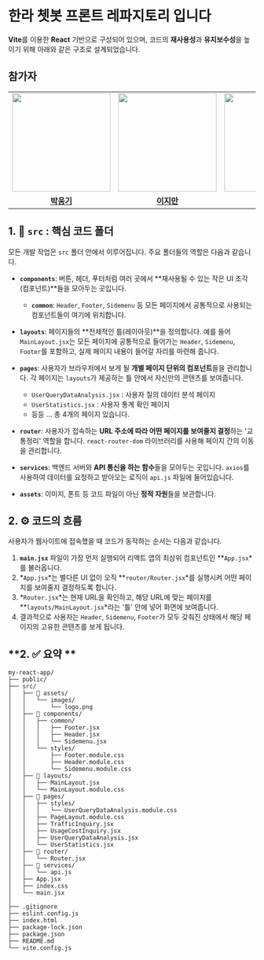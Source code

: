 # 한라 쳇봇 프론트 레파지토리 입니다
**Vite**를 이용한 **React** 기반으로 구성되어 있으며, 코드의 **재사용성**과 **유지보수성**을 높이기 위해 아래와 같은 구조로 설계되었습니다.

## 참가자
<table>
 <tr>
    <td align="center"><a href="https://github.com/pwk0131"><img src="https://avatars.githubusercontent.com/pwk0131" width="200px;" alt=""></a></td>
    <td align="center"><a href="https://github.com/jiman0919"><img src="https://avatars.githubusercontent.com/jiman0919" width="200px;" alt=""></a></td>
    <td align="center"><a href="https://github.com/Unyuwaffle"><img src="https://avatars.githubusercontent.com/Unyuwaffle" width="200px;" alt=""></a></td>
  </tr>
  <tr>
    <td align="center"><a href="https://github.com/pwk0131"><b>박웅기</b></a></td>
    <td align="center"><a href="https://github.com/jiman0919"><b>이지만</b></a></td>
    <td align="center"><a href="https://github.com/Unyuwaffle"><b>김범섭</b></a></td>
  </tr>
</table>

## **1. 📂 `src` : 핵심 코드 폴더**

모든 개발 작업은 `src` 폴더 안에서 이루어집니다. 주요 폴더들의 역할은 다음과 같습니다.

- **`components`**: 버튼, 헤더, 푸터처럼 여러 곳에서 **재사용될 수 있는 작은 UI 조각(컴포넌트)**들을 모아두는 곳입니다.
    - **`common`**: `Header`, `Footer`, `Sidemenu` 등 모든 페이지에서 공통적으로 사용되는 컴포넌트들이 여기에 위치합니다.
    
- **`layouts`**: 페이지들의 **전체적인 틀(레이아웃)**을 정의합니다. 예를 들어 `MainLayout.jsx`는 모든 페이지에 공통적으로 들어가는 `Header`, `Sidemenu`, `Footer`를 포함하고, 실제 페이지 내용이 들어갈 자리를 마련해 줍니다.

- **`pages`**: 사용자가 브라우저에서 보게 될 **개별 페이지 단위의 컴포넌트**들을 관리합니다. 각 페이지는 `layouts`가 제공하는 틀 안에서 자신만의 콘텐츠를 보여줍니다.
    - `UserQueryDataAnalysis.jsx` : 사용자 질의 데이터 분석 페이지
    - `UserStatistics.jsx` : 사용자 통계 확인 페이지
    - 등등 … 총 4개의 페이지 있습니다.
    
- **`router`**: 사용자가 접속하는 **URL 주소에 따라 어떤 페이지를 보여줄지 결정**하는 '교통정리' 역할을 합니다. `react-router-dom` 라이브러리를 사용해 페이지 간의 이동을 관리합니다.

- **`services`**: 백엔드 서버와 **API 통신을 하는 함수**들을 모아두는 곳입니다. `axios`를 사용하여 데이터를 요청하고 받아오는 로직이 `api.js` 파일에 들어있습니다.

- **`assets`**: 이미지, 폰트 등 코드 파일이 아닌 **정적 자원**들을 보관합니다.

## **2. ⚙️ 코드의 흐름**

사용자가 웹사이트에 접속했을 때 코드가 동작하는 순서는 다음과 같습니다.

1. **`main.jsx`** 파일이 가장 먼저 실행되어 리액트 앱의 최상위 컴포넌트인 **`App.jsx`*를 불러옵니다.
2. *`App.jsx`*는 별다른 UI 없이 오직 **`router/Router.jsx`*를 실행시켜 어떤 페이지를 보여줄지 결정하도록 합니다.
3. *`Router.jsx`*는 현재 URL을 확인하고, 해당 URL에 맞는 페이지를 **`layouts/MainLayout.jsx`*라는 '틀' 안에 넣어 화면에 보여줍니다.
4. 결과적으로 사용자는 `Header`, `Sidemenu`, `Footer`가 모두 갖춰진 상태에서 해당 페이지의 고유한 콘텐츠를 보게 됩니다.

## **2. ✅ 요약 **

```
my-react-app/
├── public/
├── src/
│   ├── 📂 assets/
│   │   └── images/
│   │       └── logo.png
│   ├── 📂 components/
│   │   ├── common/
│   │   │   ├── Footer.jsx
│   │   │   ├── Header.jsx
│   │   │   └── Sidemenu.jsx
│   │   └── styles/
│   │       ├── Footer.module.css
│   │       ├── Header.module.css
│   │       └── Sidemenu.module.css
│   ├── 📂 layouts/
│   │   ├── MainLayout.jsx
│   │   └── MainLayout.module.css
│   ├── 📂 pages/
│   │   ├── styles/
│   │   │   └── UserQueryDataAnalysis.module.css
│   │   ├── PageLayout.module.css
│   │   ├── TrafficInquiry.jsx
│   │   ├── UsageCostInquiry.jsx
│   │   ├── UserQueryDataAnalysis.jsx
│   │   └── UserStatistics.jsx
│   ├── 📂 router/
│   │   └── Router.jsx
│   ├── 📂 services/
│   │   └── api.js
│   ├── App.jsx
│   ├── index.css
│   └── main.jsx
│
├── .gitignore
├── eslint.config.js
├── index.html
├── package-lock.json
├── package.json
├── README.md
└── vite.config.js
```
